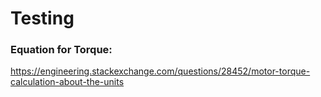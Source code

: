 # Testing

### Equation for Torque:
https://engineering.stackexchange.com/questions/28452/motor-torque-calculation-about-the-units
